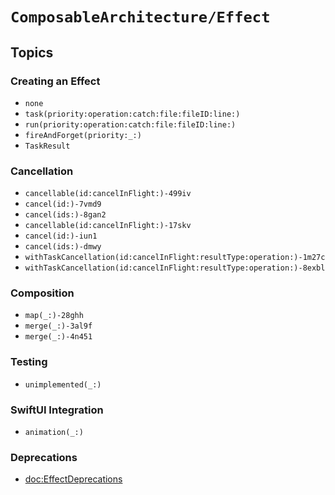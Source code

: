 # ``ComposableArchitecture/Effect``

## Topics

### Creating an Effect

- ``none``
- ``task(priority:operation:catch:file:fileID:line:)``
- ``run(priority:operation:catch:file:fileID:line:)``
- ``fireAndForget(priority:_:)``
- ``TaskResult``

### Cancellation

- ``cancellable(id:cancelInFlight:)-499iv``
- ``cancel(id:)-7vmd9``
- ``cancel(ids:)-8gan2``
- ``cancellable(id:cancelInFlight:)-17skv``
- ``cancel(id:)-iun1``
- ``cancel(ids:)-dmwy``
- ``withTaskCancellation(id:cancelInFlight:resultType:operation:)-1m27c``
- ``withTaskCancellation(id:cancelInFlight:resultType:operation:)-8exbl``

### Composition

- ``map(_:)-28ghh``
- ``merge(_:)-3al9f``
- ``merge(_:)-4n451``

### Testing

- ``unimplemented(_:)``

### SwiftUI Integration

- ``animation(_:)``

### Deprecations

- <doc:EffectDeprecations>

